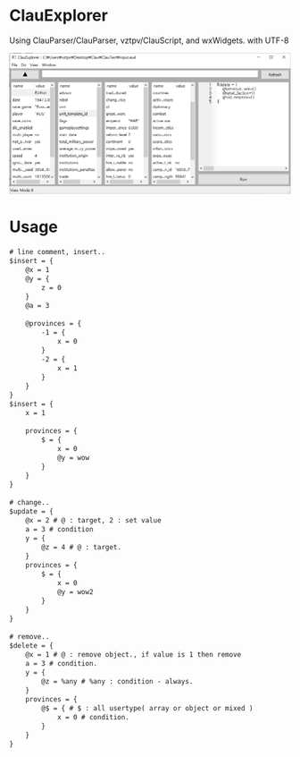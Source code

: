 # ClauExplorer
Using ClauParser/ClauParser, vztpv/ClauScript, and wxWidgets.
with UTF-8

![alt text](test.png) 

# Usage 
	# line comment, insert..
	$insert = {
		@x = 1 
		@y = {
			z = 0
		} 
		@a = 3

		@provinces = {
			-1 = {
				x = 0
			}
			-2 = {
				x = 1
			}
		}
	}
	$insert = {
		x = 1

		provinces = {
			$ = {
				x = 0
				@y = wow
			}
		}
	}

	# change..
	$update = {
		@x = 2 # @ : target, 2 : set value
		a = 3 # condition
		y = {
			@z = 4 # @ : target.
		}
		provinces = {
			$ = {
				x = 0
				@y = wow2
			}
		}
	}

	# remove..
	$delete = {
		@x = 1 # @ : remove object., if value is 1 then remove
		a = 3 # condition.
		y = {
			@z = %any # %any : condition - always.
		}
		provinces = {
			@$ = { # $ : all usertype( array or object or mixed )
				x = 0 # condition.
			}
		}
	}
